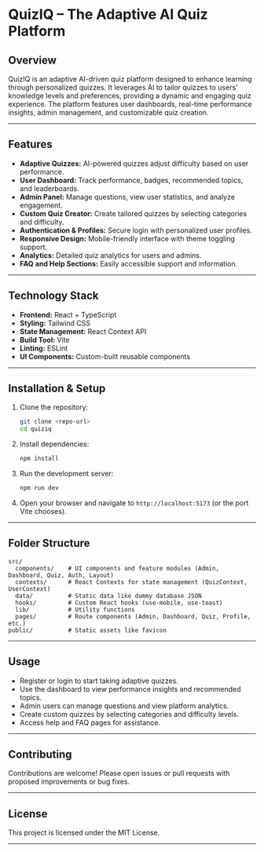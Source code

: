 # QuizIQ – The Adaptive AI Quiz Platform

## Overview

QuizIQ is an adaptive AI-driven quiz platform designed to enhance learning through personalized quizzes. It leverages AI to tailor quizzes to users' knowledge levels and preferences, providing a dynamic and engaging quiz experience. The platform features user dashboards, real-time performance insights, admin management, and customizable quiz creation.

---

## Features

* **Adaptive Quizzes:** AI-powered quizzes adjust difficulty based on user performance.
* **User Dashboard:** Track performance, badges, recommended topics, and leaderboards.
* **Admin Panel:** Manage questions, view user statistics, and analyze engagement.
* **Custom Quiz Creator:** Create tailored quizzes by selecting categories and difficulty.
* **Authentication & Profiles:** Secure login with personalized user profiles.
* **Responsive Design:** Mobile-friendly interface with theme toggling support.
* **Analytics:** Detailed quiz analytics for users and admins.
* **FAQ and Help Sections:** Easily accessible support and information.

---

## Technology Stack

* **Frontend:** React + TypeScript
* **Styling:** Tailwind CSS
* **State Management:** React Context API
* **Build Tool:** Vite
* **Linting:** ESLint
* **UI Components:** Custom-built reusable components

---

## Installation & Setup

1. Clone the repository:

   ```bash
   git clone <repo-url>
   cd quiziq
   ```

2. Install dependencies:

   ```bash
   npm install
   ```

3. Run the development server:

   ```bash
   npm run dev
   ```

4. Open your browser and navigate to `http://localhost:5173` (or the port Vite chooses).

---

## Folder Structure

```
src/
  components/    # UI components and feature modules (Admin, Dashboard, Quiz, Auth, Layout)
  contexts/      # React Contexts for state management (QuizContext, UserContext)
  data/          # Static data like dummy database JSON
  hooks/         # Custom React hooks (use-mobile, use-toast)
  lib/           # Utility functions
  pages/         # Route components (Admin, Dashboard, Quiz, Profile, etc.)
public/          # Static assets like favicon
```

---

## Usage

* Register or login to start taking adaptive quizzes.
* Use the dashboard to view performance insights and recommended topics.
* Admin users can manage questions and view platform analytics.
* Create custom quizzes by selecting categories and difficulty levels.
* Access help and FAQ pages for assistance.

---

## Contributing

Contributions are welcome! Please open issues or pull requests with proposed improvements or bug fixes.

---

## License

This project is licensed under the MIT License.

---
